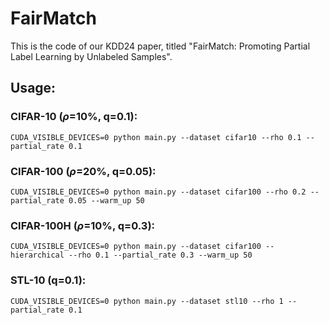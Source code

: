 # FairMatch
This is the code of our KDD24 paper, titled "FairMatch: Promoting Partial Label Learning by Unlabeled Samples".

## Usage:
### CIFAR-10 ($\rho$=10%, q=0.1):

```
CUDA_VISIBLE_DEVICES=0 python main.py --dataset cifar10 --rho 0.1 --partial_rate 0.1
```

### CIFAR-100 ($\rho$=20%, q=0.05):

```
CUDA_VISIBLE_DEVICES=0 python main.py --dataset cifar100 --rho 0.2 --partial_rate 0.05 --warm_up 50
```

### CIFAR-100H ($\rho$=10%, q=0.3):

```
CUDA_VISIBLE_DEVICES=0 python main.py --dataset cifar100 --hierarchical --rho 0.1 --partial_rate 0.3 --warm_up 50
```

### STL-10 (q=0.1):

```
CUDA_VISIBLE_DEVICES=0 python main.py --dataset stl10 --rho 1 --partial_rate 0.1
```

